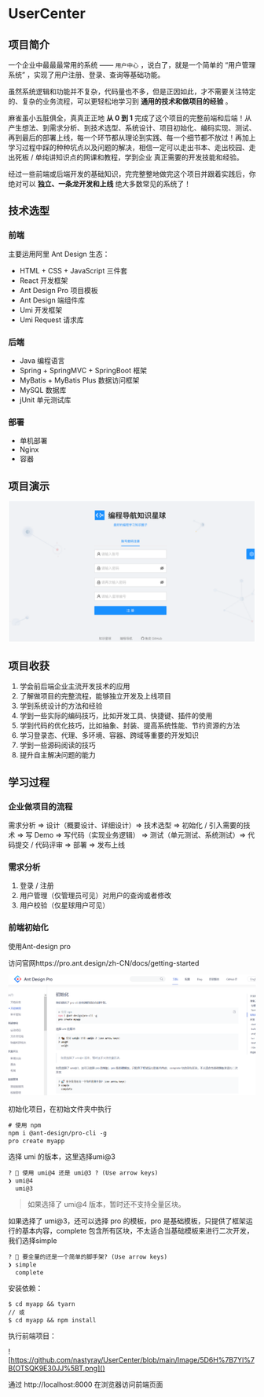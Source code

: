 # UserCenter

## 项目简介

一个企业中最最最常用的系统 —— `用户中心` ，说白了，就是一个简单的 “用户管理系统” ，实现了用户注册、登录、查询等基础功能。

虽然系统逻辑和功能并不复杂，代码量也不多，但是正因如此，才不需要关注特定的、复杂的业务流程，可以更轻松地学习到 **通用的技术和做项目的经验** 。

麻雀虽小五脏俱全，真真正正地 **从 0 到 1** 完成了这个项目的完整前端和后端！从产生想法、到需求分析、到技术选型、系统设计、项目初始化、编码实现、测试、再到最后的部署上线，每一个环节都从理论到实践、每一个细节都不放过！再加上学习过程中踩的种种坑点以及问题的解决，相信一定可以走出书本、走出校园、走出死板  / 单纯讲知识点的网课和教程，学到企业 真正需要的开发技能和经验。

经过一些前端或后端开发的基础知识，完完整整地做完这个项目并跟着实践后，你绝对可以 **独立、一条龙开发和上线** 绝大多数常见的系统了！



## 技术选型

### 前端

主要运用阿里 Ant Design 生态：

- HTML + CSS + JavaScript 三件套
- React 开发框架
- Ant Design Pro 项目模板
- Ant Design 端组件库
- Umi 开发框架
- Umi Request 请求库

### 

### 后端

- Java 编程语言
- Spring + SpringMVC + SpringBoot 框架
- MyBatis + MyBatis Plus 数据访问框架
- MySQL 数据库
- jUnit 单元测试库

### 

### 部署

- 单机部署
- Nginx
- 容器



## 项目演示

![](https://github.com/nastyray/UserCenter/blob/main/Image/%E9%A1%B9%E7%9B%AE%E6%80%BB%E8%A7%88.png)



## 项目收获

1. 学会前后端企业主流开发技术的应用
2. 了解做项目的完整流程，能够独立开发及上线项目
3. 学到系统设计的方法和经验
4. 学到一些实际的编码技巧，比如开发工具、快捷键、插件的使用
5. 学到代码的优化技巧，比如抽象、封装、提高系统性能、节约资源的方法
6. 学习登录态、代理、多环境、容器、跨域等重要的开发知识
7. 学到一些源码阅读的技巧
8. 提升自主解决问题的能力



## 学习过程

### 企业做项目的流程

需求分析 => 设计（概要设计、详细设计）=> 技术选型 => 初始化 / 引入需要的技术 => 写 Demo => 写代码（实现业务逻辑） => 测试（单元测试、系统测试）=> 代码提交 / 代码评审 => 部署 => 发布上线

### 需求分析

1. 登录 / 注册
2. 用户管理（仅管理员可见）对用户的查询或者修改
3. 用户校验（仅星球用户可见）

### 前端初始化

使用Ant-design pro

访问官网https://pro.ant.design/zh-CN/docs/getting-started

![](https://github.com/nastyray/UserCenter/blob/main/Image/%255CUsers%255Clil%2520ray%255CAppData%255CRoaming%255CTypora%255Ctypora-user-images%255C1695194879643.png)

初始化项目，在初始文件夹中执行

```
# 使用 npm
npm i @ant-design/pro-cli -g
pro create myapp
```

选择 umi 的版本，这里选择umi@3

```
? 🐂 使用 umi@4 还是 umi@3 ? (Use arrow keys)
❯ umi@4
  umi@3
```

> 如果选择了 umi@4 版本，暂时还不支持全量区块。

如果选择了 umi@3，还可以选择 pro 的模板，pro 是基础模板，只提供了框架运行的基本内容，complete 包含所有区块，不太适合当基础模板来进行二次开发，我们选择simple

```
? 🚀 要全量的还是一个简单的脚手架? (Use arrow keys)
❯ simple
  complete
```

安装依赖：

```
$ cd myapp && tyarn
// 或
$ cd myapp && npm install
```

执行前端项目：

![https://github.com/nastyray/UserCenter/blob/main/Image/5D6H%7B7YI%7B(OTSQK9E30JJ%5BT.png]()

通过  http://localhost:8000 在浏览器访问前端页面

